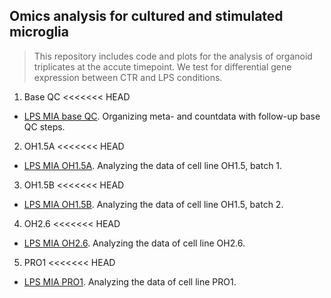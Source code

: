 ## Omics analysis for cultured and stimulated microglia 

> This repository includes code and plots for the analysis of organoid triplicates at the accute timepoint. We test for differential gene expression between CTR and LPS conditions.

1. Base QC
<<<<<<< HEAD
- [LPS MIA base QC](https://ar-kie.github.io/LPS-MIA/docs/LPS-MIA-base.html). Organizing meta- and countdata with follow-up base QC steps. 

2. OH1.5A
<<<<<<< HEAD
- [LPS MIA OH1.5A](https://ar-kie.github.io/LPS-MIA/docs/LPS-MIA-OH1.5A.html). Analyzing the data of cell line OH1.5, batch 1.

3. OH1.5B
<<<<<<< HEAD
- [LPS MIA OH1.5B](https://ar-kie.github.io/LPS-MIA/docs/LPS-MIA-OH1.5B.html). Analyzing the data of cell line OH1.5, batch 2.

4. OH2.6
<<<<<<< HEAD
- [LPS MIA OH2.6](https://ar-kie.github.io/LPS-MIA/docs/LPS-MIA-OH2.6.html). Analyzing the data of cell line OH2.6.

5. PRO1
<<<<<<< HEAD
- [LPS MIA PRO1](https://ar-kie.github.io/LPS-MIA/docs/LPS-MIA-PRO1.html). Analyzing the data of cell line PRO1.



